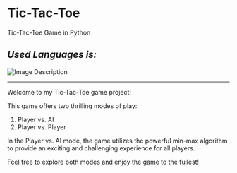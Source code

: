 # Tic-Tac-Toe
Tic-Tac-Toe Game in Python

## _Used Languages is:_

![Image Description](https://d1q6f0aelx0por.cloudfront.net/product-logos/library-python-logo.png)
___

Welcome to my Tic-Tac-Toe game project!

This game offers two thrilling modes of play:

1. Player vs. AI
2. Player vs. Player

In the Player vs. AI mode, the game utilizes the powerful min-max algorithm to provide an exciting and challenging experience for all players.

Feel free to explore both modes and enjoy the game to the fullest!
